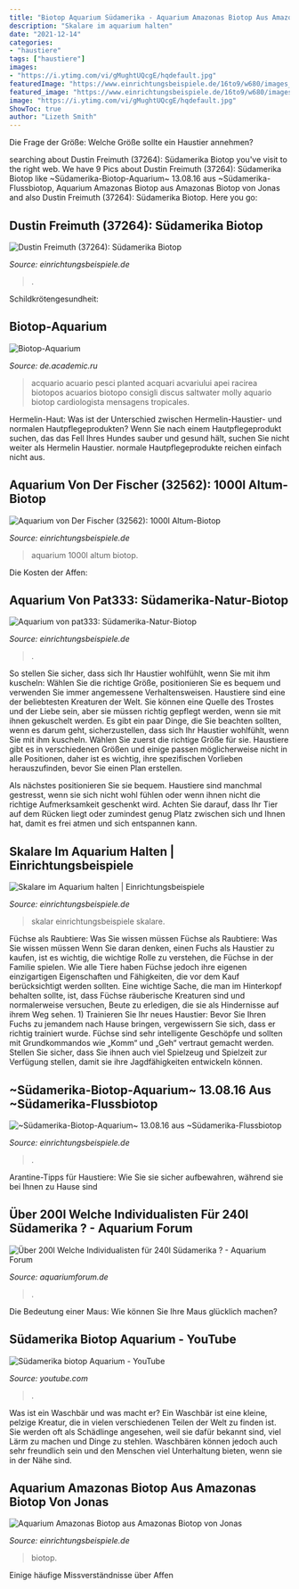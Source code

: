 ```yaml
---
title: "Biotop Aquarium Südamerika - Aquarium Amazonas Biotop Aus Amazonas Biotop Von Jonas"
description: "Skalare im aquarium halten"
date: "2021-12-14"
categories:
- "haustiere"
tags: ["haustiere"]
images:
- "https://i.ytimg.com/vi/gMughtUQcgE/hqdefault.jpg"
featuredImage: "https://www.einrichtungsbeispiele.de/16to9/w680/images_19807/ed0ac06b6e5c16259dd810e5ea081a6e.jpg"
featured_image: "https://www.einrichtungsbeispiele.de/16to9/w680/images_19807/ed0ac06b6e5c16259dd810e5ea081a6e.jpg"
image: "https://i.ytimg.com/vi/gMughtUQcgE/hqdefault.jpg"
ShowToc: true
author: "Lizeth Smith"
---
```



Die Frage der Größe: Welche Größe sollte ein Haustier annehmen?

	

		
searching about Dustin Freimuth (37264): Südamerika Biotop you've visit to the right web. We have 9 Pics about Dustin Freimuth (37264): Südamerika Biotop like ~Südamerika-Biotop-Aquarium~ 13.08.16 aus ~Südamerika-Flussbiotop, Aquarium Amazonas Biotop aus Amazonas Biotop von Jonas and also Dustin Freimuth (37264): Südamerika Biotop. Here you go:
		
    
## Dustin Freimuth (37264): Südamerika Biotop

<img loading=lazy src="https://www.einrichtungsbeispiele.de/images_37264/h1080_w1920/besatz-im-aquarium-suedamerika-biotop__88021e0ac2212c61b01c31e53cd58db9.jpg" onerror="this.onerror=null;this.src='https://tse2.mm.bing.net/th?id=OIP.C_I9JXlP9QlZp6UhbXfTuAHaEK&amp;pid=15.1';" alt="Dustin Freimuth (37264): Südamerika Biotop">

_Source: einrichtungsbeispiele.de_

>. 

	

Schildkrötengesundheit:

    
## Biotop-Aquarium

<img loading=lazy src="https://de.academic.ru/pictures/dewiki/65/Aquarium_tropical_-_Discus.JPG" onerror="this.onerror=null;this.src='https://tse2.mm.bing.net/th?id=OIP.6k364Pz5LVxgkTkV2bQQ8AHaFj&amp;pid=15.1';" alt="Biotop-Aquarium">

_Source: de.academic.ru_

>acquario acuario pesci planted acquari acvariului apei racirea biotopos acuarios biotopo consigli discus saltwater molly aquario biotop cardiologista mensagens tropicales. 

	

Hermelin-Haut: Was ist der Unterschied zwischen Hermelin-Haustier- und normalen Hautpflegeprodukten?
Wenn Sie nach einem Hautpflegeprodukt suchen, das das Fell Ihres Hundes sauber und gesund hält, suchen Sie nicht weiter als Hermelin Haustier. normale Hautpflegeprodukte reichen einfach nicht aus.

    
## Aquarium Von Der Fischer (32562): 1000l Altum-Biotop

<img loading=lazy src="https://www.einrichtungsbeispiele.de/images_32562/h1080_w1920/aquarium-1000l-altum-biotop__6c85ab4b3b9244d55755fa13fae372ee.jpg" onerror="this.onerror=null;this.src='https://tse1.mm.bing.net/th?id=OIP.B8jKhLCsGmXEhBnuFGRzYQHaEK&amp;pid=15.1';" alt="Aquarium von Der Fischer (32562): 1000l Altum-Biotop">

_Source: einrichtungsbeispiele.de_

>aquarium 1000l altum biotop. 

	

Die Kosten der Affen:

    
## Aquarium Von Pat333: Südamerika-Natur-Biotop

<img loading=lazy src="https://www.einrichtungsbeispiele.de/16to9/w680/images_19807/ed0ac06b6e5c16259dd810e5ea081a6e.jpg" onerror="this.onerror=null;this.src='https://tse3.mm.bing.net/th?id=OIP.FC5sme6lc5CHYQe3osKMpwHaEK&amp;pid=15.1';" alt="Aquarium von pat333: Südamerika-Natur-Biotop">

_Source: einrichtungsbeispiele.de_

>. 

	

So stellen Sie sicher, dass sich Ihr Haustier wohlfühlt, wenn Sie mit ihm kuscheln: Wählen Sie die richtige Größe, positionieren Sie es bequem und verwenden Sie immer angemessene Verhaltensweisen.
Haustiere sind eine der beliebtesten Kreaturen der Welt. Sie können eine Quelle des Trostes und der Liebe sein, aber sie müssen richtig gepflegt werden, wenn sie mit ihnen gekuschelt werden.
Es gibt ein paar Dinge, die Sie beachten sollten, wenn es darum geht, sicherzustellen, dass sich Ihr Haustier wohlfühlt, wenn Sie mit ihm kuscheln. Wählen Sie zuerst die richtige Größe für sie. Haustiere gibt es in verschiedenen Größen und einige passen möglicherweise nicht in alle Positionen, daher ist es wichtig, ihre spezifischen Vorlieben herauszufinden, bevor Sie einen Plan erstellen.

Als nächstes positionieren Sie sie bequem. Haustiere sind manchmal gestresst, wenn sie sich nicht wohl fühlen oder wenn ihnen nicht die richtige Aufmerksamkeit geschenkt wird. Achten Sie darauf, dass Ihr Tier auf dem Rücken liegt oder zumindest genug Platz zwischen sich und Ihnen hat, damit es frei atmen und sich entspannen kann.

    
## Skalare Im Aquarium Halten | Einrichtungsbeispiele

<img loading=lazy src="https://www.einrichtungsbeispiele.de/16to9/w660/images_6608/leopardskalar__70191a3a7405bd35d039fb9fad41d5df.jpg" onerror="this.onerror=null;this.src='https://tse2.mm.bing.net/th?id=OIP.RbSBQBB4UfJpNJ_r4bzpNAHaEK&amp;pid=15.1';" alt="Skalare im Aquarium halten | Einrichtungsbeispiele">

_Source: einrichtungsbeispiele.de_

>skalar einrichtungsbeispiele skalare. 

	

Füchse als Raubtiere: Was Sie wissen müssen
Füchse als Raubtiere: Was Sie wissen müssen
Wenn Sie daran denken, einen Fuchs als Haustier zu kaufen, ist es wichtig, die wichtige Rolle zu verstehen, die Füchse in der Familie spielen. Wie alle Tiere haben Füchse jedoch ihre eigenen einzigartigen Eigenschaften und Fähigkeiten, die vor dem Kauf berücksichtigt werden sollten. Eine wichtige Sache, die man im Hinterkopf behalten sollte, ist, dass Füchse räuberische Kreaturen sind und normalerweise versuchen, Beute zu erledigen, die sie als Hindernisse auf ihrem Weg sehen. 1) Trainieren Sie Ihr neues Haustier: Bevor Sie Ihren Fuchs zu jemandem nach Hause bringen, vergewissern Sie sich, dass er richtig trainiert wurde. Füchse sind sehr intelligente Geschöpfe und sollten mit Grundkommandos wie „Komm“ und „Geh“ vertraut gemacht werden. Stellen Sie sicher, dass Sie ihnen auch viel Spielzeug und Spielzeit zur Verfügung stellen, damit sie ihre Jagdfähigkeiten entwickeln können.

    
## ~Südamerika-Biotop-Aquarium~ 13.08.16 Aus ~Südamerika-Flussbiotop

<img loading=lazy src="https://www.einrichtungsbeispiele.de/images_32991/h1080_w1920/suedamerika-biotop-aquarium-13-08-16__26ae14aab872930b173bb4af664fb2a0.jpg" onerror="this.onerror=null;this.src='https://tse1.mm.bing.net/th?id=OIP.tIBGwLseNnGXQ0OCo8jerwHaFj&amp;pid=15.1';" alt="~Südamerika-Biotop-Aquarium~ 13.08.16 aus ~Südamerika-Flussbiotop">

_Source: einrichtungsbeispiele.de_

>. 

	

Arantine-Tipps für Haustiere: Wie Sie sie sicher aufbewahren, während sie bei Ihnen zu Hause sind

    
## Über 200l Welche Individualisten Für 240l Südamerika ? - Aquarium Forum

<img loading=lazy src="http://www.maserer.de/hobbys/s_Aquarium%20Pano.jpg" onerror="this.onerror=null;this.src='https://tse3.mm.bing.net/th?id=OIP.1PGESso7LtzAUs_wUJuOFQHaCp&amp;pid=15.1';" alt="Über 200l Welche Individualisten für 240l Südamerika ? - Aquarium Forum">

_Source: aquariumforum.de_

>. 

	

Die Bedeutung einer Maus: Wie können Sie Ihre Maus glücklich machen?

    
## Südamerika Biotop Aquarium - YouTube

<img loading=lazy src="https://i.ytimg.com/vi/gMughtUQcgE/hqdefault.jpg" onerror="this.onerror=null;this.src='https://tse4.mm.bing.net/th?id=OIP.zs7ikHCiITu8KIwKXwdvtAHaFj&amp;pid=15.1';" alt="Südamerika biotop Aquarium - YouTube">

_Source: youtube.com_

>. 

	

Was ist ein Waschbär und was macht er?
Ein Waschbär ist eine kleine, pelzige Kreatur, die in vielen verschiedenen Teilen der Welt zu finden ist. Sie werden oft als Schädlinge angesehen, weil sie dafür bekannt sind, viel Lärm zu machen und Dinge zu stehlen. Waschbären können jedoch auch sehr freundlich sein und den Menschen viel Unterhaltung bieten, wenn sie in der Nähe sind.

    
## Aquarium Amazonas Biotop Aus Amazonas Biotop Von Jonas

<img loading=lazy src="https://www.einrichtungsbeispiele.de/images_42140/h1080_w1920/aquarium-amazonas-biotop__7def8a819aac8b20f76b0f33f375c183.jpg" onerror="this.onerror=null;this.src='https://tse3.mm.bing.net/th?id=OIP.d9jXNNnjvO8PTFkNjPWUxgHaLH&amp;pid=15.1';" alt="Aquarium Amazonas Biotop aus Amazonas Biotop von Jonas">

_Source: einrichtungsbeispiele.de_

>biotop. 

	

Einige häufige Missverständnisse über Affen

